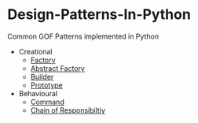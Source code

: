# Design-Patterns-In-Python

Common GOF Patterns implemented in Python

* Creational
    * [Factory](factory)
    * [Abstract Factory](abstract_factory)
    * [Builder](builder)
    * [Prototype](prototype)
* Behavioural
    * [Command](command)
    * [Chain of Responsibiltiy](chain_of_responsibility)
